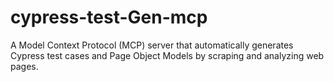# cypress-test-Gen-mcp
A Model Context Protocol (MCP) server that automatically generates Cypress test cases and Page Object Models by scraping and analyzing web pages.

